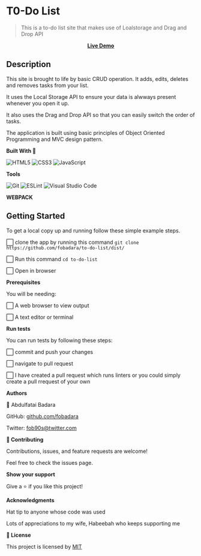 # T0-Do List
>This is a to-do list site that makes use of Loalstorage and Drag and Drop API


**<div align="center"><a href="https://fobadara.github.io/to-do-list" text="bold">Live Demo</a></div>**

## Description

This site is brought to life by basic CRUD operation. It adds, edits, deletes and removes tasks from your list. 

It uses the Local Storage API to ensure your data is alwways present whenever you open it up.

It also uses the Drag and Drop API so that you can easily switch the order of tasks.

The application is built using basic principles of Object Oriented Programming and MVC design pattern.

**Built With :hammer:**

![HTML5](https://img.shields.io/badge/html5-%23E34F26.svg?style=for-the-badge&logo=html5&logoColor=white) 
![CSS3](https://img.shields.io/badge/css3-%231572B6.svg?style=for-the-badge&logo=css3&logoColor=white)
![JavaScript](https://img.shields.io/badge/javascript-%23323330.svg?style=for-the-badge&logo=javascript&logoColor=%23F7DF1E)

**Tools**

![Git](https://img.shields.io/badge/git-%23F05033.svg?style=for-the-badge&logo=git&logoColor=white)
![ESLint](https://img.shields.io/badge/ESLint-4B3263?style=for-the-badge&logo=eslint&logoColor=white)
![Visual Studio Code](https://img.shields.io/badge/Visual%20Studio%20Code-0078d7.svg?style=for-the-badge&logo=visual-studio-code&logoColor=white) 

**WEBPACK**

## Getting Started

To get a local copy up and running follow these simple example steps.

⬜ clone the app by running this command `git clone https://github.com/fobadara/to-do-list/dist/`

⬜ Run this command `cd to-do-list`

⬜ Open in browser

**Prerequisites**

You will be needing:

⬜ A web browser to view output

⬜ A text editor or terminal

**Run tests**

You can run tests by following these steps:

⬜ commit and push your changes

⬜ navigate to pull request

⬜ I have created a pull request which runs linters or you could simply create a pull rrequest of your own

**Authors**

👤 Abdulfatai Badara

GitHub: [github.com/fobadara](github.com/fobadara)

Twitter: [fob90s@twitter.com](fob90s@twitter.com)

**🤝 Contributing**

Contributions, issues, and feature requests are welcome!

Feel free to check the issues page.

**Show your support**

Give a ⭐️ if you like this project!

**Acknowledgments**

Hat tip to anyone whose code was used

Lots of appreciations to my wife, Habeebah who keeps supporting me

**📝 License**

This project is licensed by [MIT](LICENSE)
